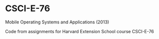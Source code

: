 # CSCI-E-76
Mobile Operating Systems and Applications (2013)
<p>Code from assignments for Harvard Extension School course CSCI-E-76<p>
